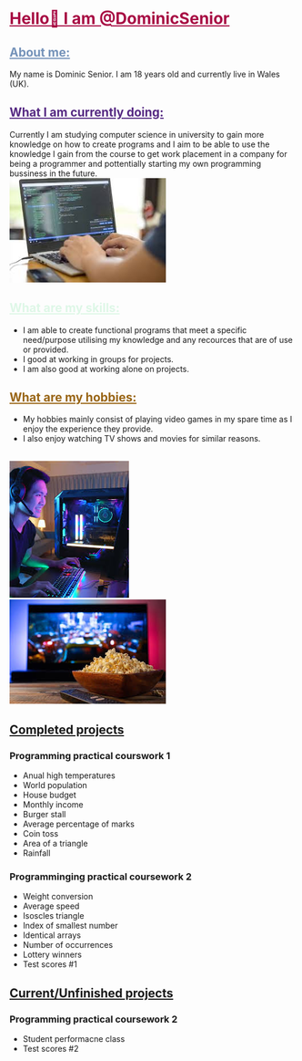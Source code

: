 <HTML>
<h1 style="color:#A80B44;">
<u>Hello👋 I am @DominicSenior</u>
</h1>

<body>
<h2 style="color:#7492B9;"><u>About me:</u></h2>
My name is Dominic Senior. I am 18 years old and currently live in Wales (UK).
<br>

<h2 style="color:#562A83;"><u>What I am currently doing:</u></h2>
Currently I am studying computer science in university to gain more knowledge on how to create programs and I aim to be able to use the knowledge I gain from the course to get work placement in a company for being a programmer and pottentially starting my own programming bussiness in the future.
<br>
<img src="John programmer.png" alt="Computer programming">

<h2 style="color:#DEF7E7;"><u>What are my skills:</u></h2>
<ul>
<li>I am able to create functional programs that meet a specific need/purpose utilising my knowledge and any recources that are of use or provided.</li>
<li>I good at working in groups for projects.</li>
<li>I am also good at working alone on projects.</li>
</ul>

<h2 style="color:#996515;"><u>What are my hobbies:</u></h2>
<ul>
<li>My hobbies mainly consist of playing video games in my spare time as I enjoy the experience they provide.</li>
<li>I also enjoy watching TV shows and movies for similar reasons.</li>
</ul>
<br>
<img src="John gamer.png" alt="Gamer gaming">
<br>
<img src="John film.png" alt="Tv playing a film">

<h2><u>Completed projects</u></h2>
<h3> Programming practical courswork 1</h3>
<ul>
<li>Anual high temperatures</li>
<li>World population</li>
<li>House budget</li>
<li>Monthly income</li>
<li>Burger stall</li>
<li>Average percentage of marks</li>
<li>Coin toss</li>
<li>Area of a triangle</li>
<li>Rainfall</li>
</ul>

<h3> Programminging practical coursework 2</h3>
<ul>
<li>Weight conversion</li>
<li>Average speed</li>
<li>Isoscles triangle</li>
<li>Index of smallest number</li>
<li>Identical arrays</li>
<li>Number of occurrences</li>
<li>Lottery winners</li>
<li>Test scores #1</li>
</ul>

<h2><u>Current/Unfinished projects</u></h2>
<h3>Programming practical coursework 2</h3>
<ul>
<li>Student performacne class</li>
<li>Test scores #2</li>
</ul>

</body>
</HTML>